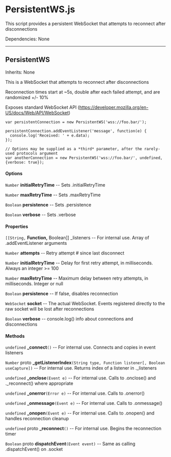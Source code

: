 # PersistentWS.js

This script provides a persistent WebSocket that attempts to reconnect after disconnections

Dependencies: None

---

## PersistentWS

Inherits: None

This is a WebSocket that attempts to reconnect after disconnections

Reconnection times start at ~5s, double after each failed attempt, and are randomized +/- 10%

Exposes standard WebSocket API (https://developer.mozilla.org/en-US/docs/Web/API/WebSocket)

```
var persistentConnection = new PersistentWS('wss://foo.bar/');

persistentConnection.addEventListener('message', function(e) {
  console.log('Received: ' + e.data);
});

// Options may be supplied as a *third* parameter, after the rarely-used protocols argument
var anotherConnection = new PersistentWS('wss://foo.bar/', undefined, {verbose: true});
```

#### Options

`Number` **initialRetryTime** -- Sets .initialRetryTime

`Number` **maxRetryTime** -- Sets .maxRetryTime

`Boolean` **persistence** -- Sets .persistence

`Boolean` **verbose** -- Sets .verbose

#### Properties

`[[String,` **Function,** Boolean]] _listeners -- For internal use. Array of .addEventListener arguments

`Number` **attempts** -- Retry attempt # since last disconnect

`Number` **initialRetryTime** -- Delay for first retry attempt, in milliseconds. Always an integer >= 100

`Number` **maxRetryTime** -- Maximum delay between retry attempts, in milliseconds. Integer or null

`Boolean` **persistence** -- If false, disables reconnection

`WebSocket` **socket** -- The actual WebSocket. Events registered directly to the raw socket will be lost after reconnections

`Boolean` **verbose** -- console.log() info about connections and disconnections

#### Methods

`undefined` **_connect**`()` -- For internal use. Connects and copies in event listeners

`Number` proto **_getListenerIndex**`(String type, Function listener[, Boolean useCapture])` -- For internal use. Returns index of a listener in ._listeners

`undefined` **_onclose**`(Event e)` -- For internal use. Calls to .onclose() and ._reconnect() where appropriate

`undefined` **_onerror**`(Error e)` -- For internal use. Calls to .onerror()

`undefined` **_onmessage**`(Event e)` -- For internal use. Calls to .onmessage()

`undefined` **_onopen**`(Event e)` -- For internal use. Calls to .onopen() and handles reconnection cleanup

`undefined` proto **_reconnect**`()` -- For internal use. Begins the reconnection timer

`Boolean` proto **dispatchEvent**`(Event event)` -- Same as calling .dispatchEvent() on .socket

